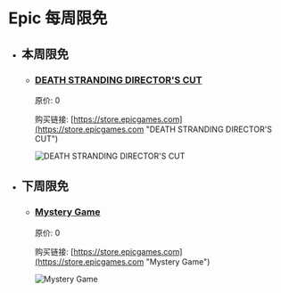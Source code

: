 # Epic 每周限免

- ## 本周限免


  - ### [DEATH STRANDING DIRECTOR'S CUT](https://store.epicgames.com "DEATH STRANDING DIRECTOR'S CUT")

    原价: 0

    购买链接: [https://store.epicgames.com](https://store.epicgames.com "DEATH STRANDING DIRECTOR'S CUT")

    ![DEATH STRANDING DIRECTOR'S CUT](https://cdn1.epicgames.com/offer/d5241c76f178492ea1540fce45616757/Copyof15days-day11-wrapped-desktop-carousel-image1_1920x1080-68e36a4cd78c379046f4af800e075edc)


- ## 下周限免


  - ### [Mystery Game](https://store.epicgames.com "Mystery Game")

    原价: 0

    购买链接: [https://store.epicgames.com](https://store.epicgames.com "Mystery Game")

    ![Mystery Game](https://cdn1.epicgames.com/offer/d5241c76f178492ea1540fce45616757/Copyof15days-day12-wrapped-desktop-carousel-image_1920x1080-6d7b616222043d04544000f26181b9dd)

